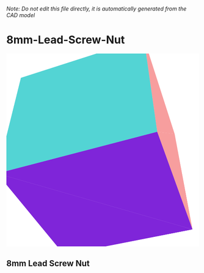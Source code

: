 ###### Note: Do not edit this file directly, it is automatically generated from the CAD model

# 8mm-Lead-Screw-Nut

![](/project.svg)

## 8mm Lead Screw Nut


